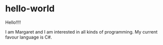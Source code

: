 # hello-world

Hello!!!!

I am Margaret and I am interested in all kinds of programming.
My current favour language is C#.
